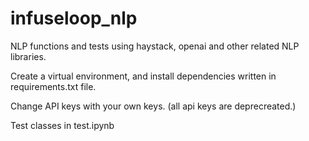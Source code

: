 # infuseloop_nlp
NLP functions and tests using haystack, openai and other related NLP libraries.

Create a virtual environment, and install dependencies written in requirements.txt file.

Change API keys with your own keys. (all api keys are deprecreated.)

Test classes in test.ipynb

